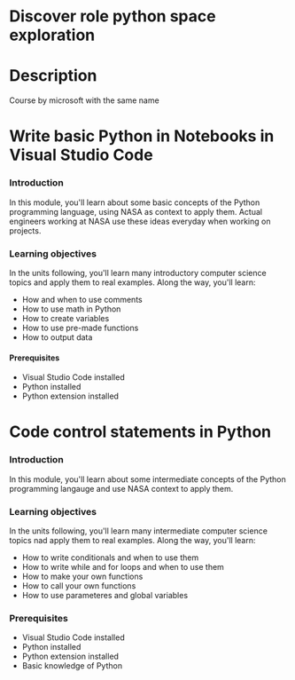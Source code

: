 # Discover role python space exploration

# Description
Course by microsoft with the same name

# Write basic Python in Notebooks in Visual Studio Code

### Introduction
In this module, you'll learn about some basic concepts of the Python programming language, using NASA as context to apply them. Actual engineers working at NASA use these ideas everyday when working on projects.

### Learning objectives
In the units following, you'll learn many introductory computer science topics and apply them to real examples. Along the way, you'll learn:

- How and when to use comments
- How to use math in Python
- How to create variables
- How to use pre-made functions
- How to output data

#### Prerequisites
- Visual Studio Code installed
- Python installed
- Python extension installed


# Code control statements in Python

### Introduction

In this module, you'll learn about some intermediate concepts of the Python programming langauge and use NASA context to apply them.

### Learning objectives

In the units following, you'll learn many intermediate computer science topics nad apply them to real examples. Along the way, you'll learn:

- How to write conditionals and when to use them
- How to write while and for loops and when to use them
- How to make your own functions
- How to call your own functions
- How to use parameteres and global variables

### Prerequisites

- Visual Studio Code installed
- Python installed
- Python extension installed
- Basic knowledge of Python
